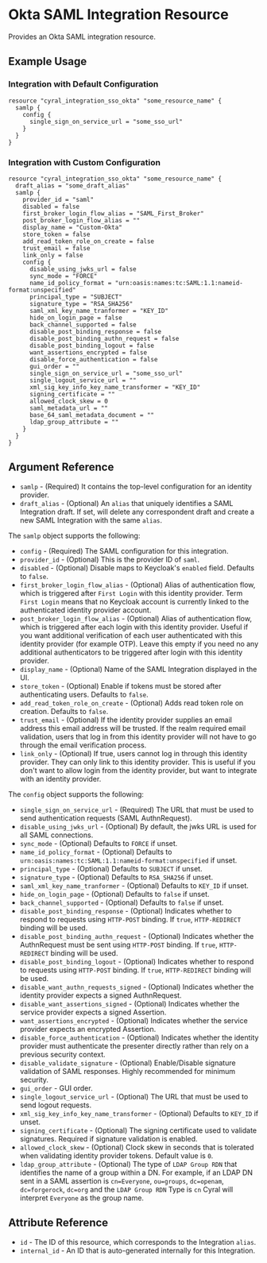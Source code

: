 # Okta SAML Integration Resource

Provides an Okta SAML integration resource.

## Example Usage

### Integration with Default Configuration

```hcl
resource "cyral_integration_sso_okta" "some_resource_name" {
  samlp {
    config {
      single_sign_on_service_url = "some_sso_url"
    }
  }
}
```

### Integration with Custom Configuration

```hcl
resource "cyral_integration_sso_okta" "some_resource_name" {
  draft_alias = "some_draft_alias"
  samlp {
    provider_id = "saml"
    disabled = false
    first_broker_login_flow_alias = "SAML_First_Broker"
    post_broker_login_flow_alias = ""
    display_name = "Custom-Okta"
    store_token = false
    add_read_token_role_on_create = false
    trust_email = false
    link_only = false
    config {
      disable_using_jwks_url = false
      sync_mode = "FORCE"
      name_id_policy_format = "urn:oasis:names:tc:SAML:1.1:nameid-format:unspecified"
      principal_type = "SUBJECT"
      signature_type = "RSA_SHA256"
      saml_xml_key_name_tranformer = "KEY_ID"
      hide_on_login_page = false
      back_channel_supported = false
      disable_post_binding_response = false
      disable_post_binding_authn_request = false
      disable_post_binding_logout = false
      want_assertions_encrypted = false
      disable_force_authentication = false
      gui_order = ""
      single_sign_on_service_url = "some_sso_url"
      single_logout_service_url = ""
      xml_sig_key_info_key_name_transformer = "KEY_ID"
      signing_certificate = ""
      allowed_clock_skew = 0
      saml_metadata_url = ""
      base_64_saml_metadata_document = ""
      ldap_group_attribute = ""
    }
  }
}
```

## Argument Reference

* `samlp` - (Required) It contains the top-level configuration for an identity provider.
* `draft_alias` - (Optional) An `alias` that uniquely identifies a SAML Integration draft. If set, will delete any correspondent draft and create a new SAML Integration with the same `alias`.

The `samlp` object supports the following:

* `config` - (Required) The SAML configuration for this integration.
* `provider_id` - (Optional) This is the provider ID of `saml`.
* `disabled` - (Optional) Disable maps to Keycloak's `enabled` field. Defaults to `false`.
* `first_broker_login_flow_alias` - (Optional) Alias of authentication flow, which is triggered after `First Login` with this identity provider. Term `First Login` means that no Keycloak account is currently linked to the authenticated identity provider account.
* `post_broker_login_flow_alias` - (Optional) Alias of authentication flow, which is triggered after each login with this identity provider. Useful if you want additional verification of each user authenticated with this identity provider (for example OTP). Leave this empty if you need no any additional authenticators to be triggered after login with this identity provider.
* `display_name` - (Optional) Name of the SAML Integration displayed in the UI.
* `store_token` - (Optional) Enable if tokens must be stored after authenticating users. Defaults to `false`.
* `add_read_token_role_on_create` - (Optional) Adds read token role on creation. Defaults to `false`.
* `trust_email` - (Optional) If the identity provider supplies an email address this email address will be trusted. If the realm required email validation, users that log in from this identity provider will not have to go through the email verification process.
* `link_only` - (Optional) If true, users cannot log in through this identity provider. They can only link to this identity provider. This is useful if you don't want to allow login from the identity provider, but want to integrate with an identity provider.

The `config` object supports the following:

* `single_sign_on_service_url` - (Required) The URL that must be used to send authentication requests (SAML AuthnRequest).
* `disable_using_jwks_url` - (Optional) By default, the jwks URL is used for all SAML connections.
* `sync_mode` - (Optional) Defaults to `FORCE` if unset.
* `name_id_policy_format` - (Optional) Defaults to `urn:oasis:names:tc:SAML:1.1:nameid-format:unspecified` if unset.
* `principal_type` - (Optional) Defaults to `SUBJECT` if unset.
* `signature_type` - (Optional) Defaults to `RSA_SHA256` if unset.
* `saml_xml_key_name_tranformer` - (Optional) Defaults to `KEY_ID` if unset.
* `hide_on_login_page` - (Optional) Defaults to `false` if unset.
* `back_channel_supported` - (Optional) Defaults to `false` if unset.
* `disable_post_binding_response` - (Optional) Indicates whether to respond to requests using `HTTP-POST` binding. If `true`, `HTTP-REDIRECT` binding will be used.
* `disable_post_binding_authn_request` - (Optional) Indicates whether the AuthnRequest must be sent using `HTTP-POST` binding. If `true`, `HTTP-REDIRECT` binding will be used.
* `disable_post_binding_logout` - (Optional) Indicates whether to respond to requests using `HTTP-POST` binding. If `true`, `HTTP-REDIRECT` binding will be used.
* `disable_want_authn_requests_signed` - (Optional) Indicates whether the identity provider expects a signed AuthnRequest.
* `disable_want_assertions_signed` - (Optional) Indicates whether the service provider expects a signed Assertion.
* `want_assertions_encrypted` - (Optional) Indicates whether the service provider expects an encrypted Assertion.
* `disable_force_authentication` - (Optional) Indicates whether the identity provider must authenticate the presenter directly rather than rely on a previous security context.
* `disable_validate_signature` - (Optional) Enable/Disable signature validation of SAML responses. Highly recommended for minimum security.
* `gui_order` - GUI order.
* `single_logout_service_url` - (Optional) The URL that must be used to send logout requests.
* `xml_sig_key_info_key_name_transformer` - (Optional) Defaults to `KEY_ID` if unset.
* `signing_certificate` - (Optional) The signing certificate used to validate signatures. Required if signature validation is enabled.
* `allowed_clock_skew` - (Optional) Clock skew in seconds that is tolerated when validating identity provider tokens. Default value is `0`.
* `ldap_group_attribute` - (Optional) The type of `LDAP Group RDN` that identifies the name of a group within a DN. For example, if an LDAP DN sent in a SAML assertion is `cn=Everyone`, `ou=groups`, `dc=openam`, `dc=forgerock`, `dc=org` and the `LDAP Group RDN` Type is `cn` Cyral will interpret `Everyone` as the group name.

## Attribute Reference

* `id` - The ID of this resource, which corresponds to the Integration `alias`.
* `internal_id` - An ID that is auto-generated internally for this Integration.

